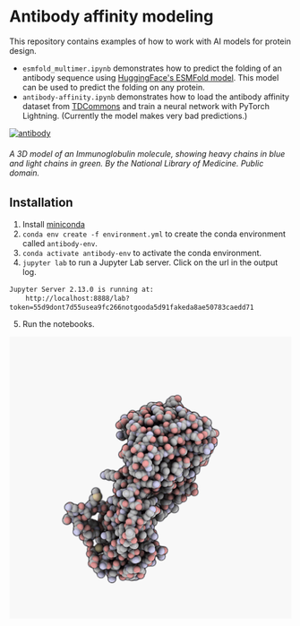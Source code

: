 # Antibody affinity modeling

This repository contains examples of how to work with AI models for protein design.

* `esmfold_multimer.ipynb` demonstrates how to predict the folding of an antibody sequence 
using [HuggingFace's ESMFold model](https://huggingface.co/facebook/esmfold_v1). This
model can be used to predict the folding on any protein.
* `antibody-affinity.ipynb` demonstrates how to load the antibody affinity dataset from
[TDCommons](https://tdcommons.ai/multi_pred_tasks/antibodyaff/) and train a 
neural network with PyTorch Lightning. (Currently the model makes very bad predictions.)

[![antibody](https://upload.wikimedia.org/wikipedia/commons/3/3b/Inmunoglobulina.png)](https://upload.wikimedia.org/wikipedia/commons/3/3b/Inmunoglobulina.png)
###### *A 3D model of an Immunoglobulin molecule, showing heavy chains in blue and light chains in green. By the National Library of Medicine. Public domain.*

## Installation

1. Install [miniconda](https://docs.anaconda.com/free/miniconda/miniconda-install/)
2. `conda env create -f environment.yml` to create the conda environment called `antibody-env`.
3. `conda activate antibody-env` to activate the conda environment.
4. `jupyter lab` to run a Jupyter Lab server. Click on the url in the output log.
```
Jupyter Server 2.13.0 is running at:
    http://localhost:8888/lab?token=55d9dont7d55usea9fc266notgooda5d91fakeda8ae50783caedd71
```
5. Run the notebooks.

![prediction](prediction_3HFM.gif)
